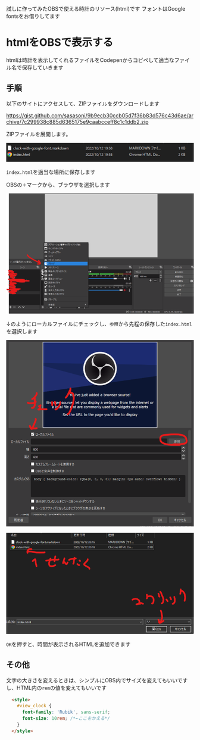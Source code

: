 試しに作ってみたOBSで使える時計のリソース(html)です
フォントはGoogle fontsをお借りしてます

# htmlをOBSで表示する

htmlは時計を表示してくれるファイルをCodepenからコピペして適当なファイル名で保存していきます

## 手順

以下のサイトにアクセスして、ZIPファイルをダウンロードします

https://gist.github.com/sasasoni/9b9ecb30ccb05d7f36b83d576c43d6ae/archive/7c299938c885d6365175e9caabcceff8c1c1ddb2.zip

ZIPファイルを展開します。


![img](assets/usage1.png)

`index.html`を適当な場所に保存します

OBSの`＋`マークから、ブラウザを選択します

![img](assets/usage2.png)

↓のようにローカルファイルにチェックし、`参照`から先程の保存した`index.html`を選択します

![img](assets/usage3.png)

![img](assets/usage4.png)

`OK`を押すと、時間が表示されるHTMLを追加できます

## その他

文字の大きさを変えるときは、シンプルにOBS内でサイズを変えてもいいですし、HTML内の`rem`の値を変えてもいいです

```html
  <style>
    #view_clock {
      font-family: 'Rubik', sans-serif;
      font-size: 10rem; /*←ここをかえる*/
    }
  </style>
```